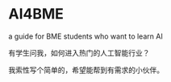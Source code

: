 # AI4BME
a guide for BME students who want to learn AI


有学生问我，如何进入热门的人工智能行业？


我索性写个简单的，希望能帮到有需求的小伙伴。
